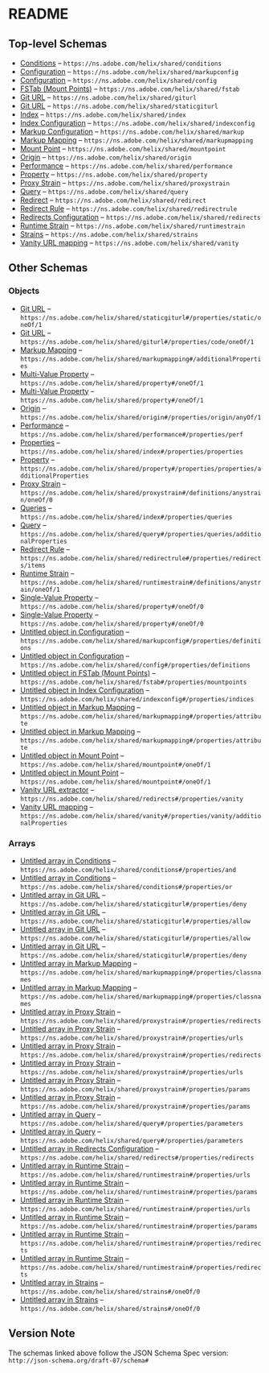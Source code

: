 # README

## Top-level Schemas

-   [Conditions](./conditions.md "A condition expression") – `https://ns.adobe.com/helix/shared/conditions`
-   [Configuration](./markupconfig.md "A Markup Configuration File for Project Helix") – `https://ns.adobe.com/helix/shared/markupconfig`
-   [Configuration](./config.md "The Strains configuration for a Project Helix website") – `https://ns.adobe.com/helix/shared/config`
-   [FSTab (Mount Points)](./fstab.md "Defines a mapping between mount points and source URLs") – `https://ns.adobe.com/helix/shared/fstab`
-   [Git URL](./giturl.md "Representation of the fragments of a Git URL") – `https://ns.adobe.com/helix/shared/giturl`
-   [Git URL](./staticgiturl.md "Representation of the fragments of a Git URL") – `https://ns.adobe.com/helix/shared/staticgiturl`
-   [Index](./index.md) – `https://ns.adobe.com/helix/shared/index`
-   [Index Configuration](./indexconfig.md) – `https://ns.adobe.com/helix/shared/indexconfig`
-   [Markup Configuration](./markup.md "A container for markup mappings") – `https://ns.adobe.com/helix/shared/markup`
-   [Markup Mapping](./markupmapping.md "A markup mapping defines how Helix should generate markup for certain Markdown or DOM patterns") – `https://ns.adobe.com/helix/shared/markupmapping`
-   [Mount Point](./mountpoint.md "Defines the target URL where content should be retrieved from") – `https://ns.adobe.com/helix/shared/mountpoint`
-   [Origin](./origin.md "Representation of a origin host for a proxy strain") – `https://ns.adobe.com/helix/shared/origin`
-   [Performance](./performance.md "Performance testing details") – `https://ns.adobe.com/helix/shared/performance`
-   [Property](./property.md "Each property in the search index is made up of two parts:") – `https://ns.adobe.com/helix/shared/property`
-   [Proxy Strain](./proxystrain.md "A proxy strain is a strain that serves content from another web server, acting as a pure proxy") – `https://ns.adobe.com/helix/shared/proxystrain`
-   [Query](./query.md "A named query that can be run against an index") – `https://ns.adobe.com/helix/shared/query`
-   [Redirect](./redirect.md "A redirect specification take take the form of either a URL of a spreadsheet with rewrite rules or a rewrite rule as from, to pairs") – `https://ns.adobe.com/helix/shared/redirect`
-   [Redirect Rule](./redirectrule.md "A strain is a combination of code and content that enables the creation of a digital experience") – `https://ns.adobe.com/helix/shared/redirectrule`
-   [Redirects Configuration](./redirects.md "This configuration file enables the creation of programmatic redirects, rewrites, and vanity URLs") – `https://ns.adobe.com/helix/shared/redirects`
-   [Runtime Strain](./runtimestrain.md "A runtime strain is a combination of code and content that enables the creation of a digital experience") – `https://ns.adobe.com/helix/shared/runtimestrain`
-   [Strains](./strains.md) – `https://ns.adobe.com/helix/shared/strains`
-   [Vanity URL mapping](./vanity.md) – `https://ns.adobe.com/helix/shared/vanity`

## Other Schemas

### Objects

-   [Git URL](./runtimestrain-properties-static-oneof-git-url.md "Representation of the fragments of a Git URL") – `https://ns.adobe.com/helix/shared/staticgiturl#/properties/static/oneOf/1`
-   [Git URL](./runtimestrain-properties-code-oneof-git-url.md "Representation of the fragments of a Git URL") – `https://ns.adobe.com/helix/shared/giturl#/properties/code/oneOf/1`
-   [Markup Mapping](./markup-markup-mapping.md) – `https://ns.adobe.com/helix/shared/markupmapping#/additionalProperties`
-   [Multi-Value Property](./property-oneof-multi-value-property.md "The property in an index") – `https://ns.adobe.com/helix/shared/property#/oneOf/1`
-   [Multi-Value Property](./property-oneof-multi-value-property.md "The property in an index") – `https://ns.adobe.com/helix/shared/property#/oneOf/1`
-   [Origin](./proxystrain-properties-origin-anyof-origin.md "Representation of a origin host for a proxy strain") – `https://ns.adobe.com/helix/shared/origin#/properties/origin/anyOf/1`
-   [Performance](./proxystrain-properties-performance.md "Performance testing details") – `https://ns.adobe.com/helix/shared/performance#/properties/perf`
-   [Properties](./index-properties-properties.md "The properties to add to the index") – `https://ns.adobe.com/helix/shared/index#/properties/properties`
-   [Property](./index-properties-properties-property.md) – `https://ns.adobe.com/helix/shared/property#/properties/properties/additionalProperties`
-   [Proxy Strain](./strains-definitions-anystrain-oneof-proxy-strain.md "A strain is a combination of code and content that enables the creation of a digital experience") – `https://ns.adobe.com/helix/shared/proxystrain#/definitions/anystrain/oneOf/0`
-   [Queries](./index-properties-queries.md "Named queries that can be executed against this index") – `https://ns.adobe.com/helix/shared/index#/properties/queries`
-   [Query](./index-properties-queries-query.md "A named query that can be run against an index") – `https://ns.adobe.com/helix/shared/query#/properties/queries/additionalProperties`
-   [Redirect Rule](./proxystrain-properties-redirects-redirect-rule.md "A strain is a combination of code and content that enables the creation of a digital experience") – `https://ns.adobe.com/helix/shared/redirectrule#/properties/redirects/items`
-   [Runtime Strain](./strains-definitions-anystrain-oneof-runtime-strain.md "A runtime strain is a combination of code and content that enables the creation of a digital experience") – `https://ns.adobe.com/helix/shared/runtimestrain#/definitions/anystrain/oneOf/1`
-   [Single-Value Property](./property-oneof-single-value-property.md "The property in an index") – `https://ns.adobe.com/helix/shared/property#/oneOf/0`
-   [Single-Value Property](./property-oneof-single-value-property.md "The property in an index") – `https://ns.adobe.com/helix/shared/property#/oneOf/0`
-   [Untitled object in Configuration](./markupconfig-properties-definitions.md "A container for referencable objects that can be re-used elsewhere in the configuration") – `https://ns.adobe.com/helix/shared/markupconfig#/properties/definitions`
-   [Untitled object in Configuration](./config-properties-definitions.md "A container for referencable objects that can be re-used elsewhere in the configuration") – `https://ns.adobe.com/helix/shared/config#/properties/definitions`
-   [Untitled object in FSTab (Mount Points)](./fstab-properties-mountpoints.md) – `https://ns.adobe.com/helix/shared/fstab#/properties/mountpoints`
-   [Untitled object in Index Configuration](./indexconfig-properties-indices.md) – `https://ns.adobe.com/helix/shared/indexconfig#/properties/indices`
-   [Untitled object in Markup Mapping](./markupmapping-properties-attribute.md "create new attributes for each key value pair below this property") – `https://ns.adobe.com/helix/shared/markupmapping#/properties/attribute`
-   [Untitled object in Markup Mapping](./markupmapping-properties-attribute.md "create new attributes for each key value pair below this property") – `https://ns.adobe.com/helix/shared/markupmapping#/properties/attribute`
-   [Untitled object in Mount Point](./mountpoint-oneof-1.md) – `https://ns.adobe.com/helix/shared/mountpoint#/oneOf/1`
-   [Untitled object in Mount Point](./mountpoint-oneof-1.md) – `https://ns.adobe.com/helix/shared/mountpoint#/oneOf/1`
-   [Vanity URL extractor](./redirects-properties-vanity-url-extractor.md "Configure one or multiple vanity URL extractors, each extractor is a property of this object") – `https://ns.adobe.com/helix/shared/redirects#/properties/vanity`
-   [Vanity URL mapping](./redirects-properties-vanity-url-extractor-vanity-url-mapping.md) – `https://ns.adobe.com/helix/shared/vanity#/properties/vanity/additionalProperties`

### Arrays

-   [Untitled array in Conditions](./conditions-properties-and.md "All conditions in this list must be met") – `https://ns.adobe.com/helix/shared/conditions#/properties/and`
-   [Untitled array in Conditions](./conditions-properties-or.md "Any conditions in this list must be met") – `https://ns.adobe.com/helix/shared/conditions#/properties/or`
-   [Untitled array in Git URL](./staticgiturl-properties-deny.md "List of white listed paths") – `https://ns.adobe.com/helix/shared/staticgiturl#/properties/deny`
-   [Untitled array in Git URL](./staticgiturl-properties-allow.md "List of white listed paths") – `https://ns.adobe.com/helix/shared/staticgiturl#/properties/allow`
-   [Untitled array in Git URL](./staticgiturl-properties-allow.md "List of white listed paths") – `https://ns.adobe.com/helix/shared/staticgiturl#/properties/allow`
-   [Untitled array in Git URL](./staticgiturl-properties-deny.md "List of white listed paths") – `https://ns.adobe.com/helix/shared/staticgiturl#/properties/deny`
-   [Untitled array in Markup Mapping](./markupmapping-properties-classnames.md "Add the following class names to the class attribute of the generated HTML") – `https://ns.adobe.com/helix/shared/markupmapping#/properties/classnames`
-   [Untitled array in Markup Mapping](./markupmapping-properties-classnames.md "Add the following class names to the class attribute of the generated HTML") – `https://ns.adobe.com/helix/shared/markupmapping#/properties/classnames`
-   [Untitled array in Proxy Strain](./proxystrain-properties-redirects.md "The redirect rules that should be applied to this strain") – `https://ns.adobe.com/helix/shared/proxystrain#/properties/redirects`
-   [Untitled array in Proxy Strain](./proxystrain-properties-urls.md "List of known URLs for testing this strain") – `https://ns.adobe.com/helix/shared/proxystrain#/properties/urls`
-   [Untitled array in Proxy Strain](./proxystrain-properties-redirects.md "The redirect rules that should be applied to this strain") – `https://ns.adobe.com/helix/shared/proxystrain#/properties/redirects`
-   [Untitled array in Proxy Strain](./proxystrain-properties-urls.md "List of known URLs for testing this strain") – `https://ns.adobe.com/helix/shared/proxystrain#/properties/urls`
-   [Untitled array in Proxy Strain](./proxystrain-properties-params.md "A list (using globbing language) of accepted of URL parameters") – `https://ns.adobe.com/helix/shared/proxystrain#/properties/params`
-   [Untitled array in Proxy Strain](./proxystrain-properties-params.md "A list (using globbing language) of accepted of URL parameters") – `https://ns.adobe.com/helix/shared/proxystrain#/properties/params`
-   [Untitled array in Query](./query-properties-parameters.md "Which URL parameters to accept in the query when served on the web") – `https://ns.adobe.com/helix/shared/query#/properties/parameters`
-   [Untitled array in Query](./query-properties-parameters.md "Which URL parameters to accept in the query when served on the web") – `https://ns.adobe.com/helix/shared/query#/properties/parameters`
-   [Untitled array in Redirects Configuration](./redirects-properties-redirects.md) – `https://ns.adobe.com/helix/shared/redirects#/properties/redirects`
-   [Untitled array in Runtime Strain](./runtimestrain-properties-urls.md "List of known URLs for testing this strain") – `https://ns.adobe.com/helix/shared/runtimestrain#/properties/urls`
-   [Untitled array in Runtime Strain](./runtimestrain-properties-params.md "A list (using globbing language) of accepted of URL parameters") – `https://ns.adobe.com/helix/shared/runtimestrain#/properties/params`
-   [Untitled array in Runtime Strain](./runtimestrain-properties-urls.md "List of known URLs for testing this strain") – `https://ns.adobe.com/helix/shared/runtimestrain#/properties/urls`
-   [Untitled array in Runtime Strain](./runtimestrain-properties-params.md "A list (using globbing language) of accepted of URL parameters") – `https://ns.adobe.com/helix/shared/runtimestrain#/properties/params`
-   [Untitled array in Runtime Strain](./runtimestrain-properties-redirects.md "The redirect rules that should be applied to this strain") – `https://ns.adobe.com/helix/shared/runtimestrain#/properties/redirects`
-   [Untitled array in Runtime Strain](./runtimestrain-properties-redirects.md "The redirect rules that should be applied to this strain") – `https://ns.adobe.com/helix/shared/runtimestrain#/properties/redirects`
-   [Untitled array in Strains](./strains-oneof-0.md "A list of strains") – `https://ns.adobe.com/helix/shared/strains#/oneOf/0`
-   [Untitled array in Strains](./strains-oneof-0.md "A list of strains") – `https://ns.adobe.com/helix/shared/strains#/oneOf/0`

## Version Note

The schemas linked above follow the JSON Schema Spec version: `http://json-schema.org/draft-07/schema#`
